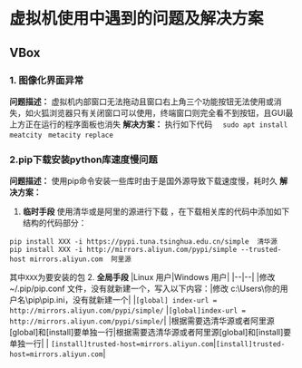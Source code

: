 # 虚拟机使用中遇到的问题及解决方案
## VBox
### 1. 图像化界面异常
**问题描述：**
虚拟机内部窗口无法拖动且窗口右上角三个功能按钮无法使用或消失，如火狐浏览器只有关闭窗口可以使用，终端窗口则完全看不到按钮，且GUI最上方正在运行的程序面板也消失
**解决方案：**
执行如下代码
 `  sudo apt install meatcity`
 ` metacity replace`
### 2.pip下载安装python库速度慢问题
 **问题描述：**
使用pip命令安装一些库时由于是国外源导致下载速度慢，耗时久
**解决方案：**
1. **临时手段**
使用清华或是阿里的源进行下载 ，在下载相关库的代码中添加如下结构的代码部分：
```
pip install XXX -i https://pypi.tuna.tsinghua.edu.cn/simple  清华源
pip install XXX -i http://mirrors.aliyun.com/pypi/simple --trusted-host mirrors.aliyun.com  阿里源
```
其中`XXX`为要安装的包
2. **全局手段**
|Linux 用户|Windows 用户|
|--|--|
|修改 ~/.pip/pip.conf 文件，没有就新建一个，写入以下内容：|修改 c:\Users\你的用户名\pip\pip.ini，没有就新建一个|
|```[global] index-url = http://mirrors.aliyun.com/pypi/simple/``` |```[global]index-url = http://mirrors.aliyun.com/pypi/simple/```|
|根据需要选清华源或者阿里源[global]和[install]要单独一行|根据需要选清华源或者阿里源[global]和[install]要单独一行|
| ```[install]trusted-host=mirrors.aliyun.com```|```[install]trusted-host=mirrors.aliyun.com```|